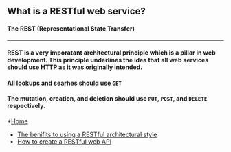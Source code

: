 ## What is a RESTful web service?
#### The REST (Representational State Transfer)
-------

#### REST is a very imporatant architectural principle which is a pillar in web development. This principle underlines the idea that all web services should use HTTP as it was originally intended. 

#### All lookups and searhes should use `GET`
#### The mutation, creation, and deletion should use `PUT`, `POST`, and `DELETE` respectively.




*[Home](https://github.com/AbdulEldarrat/Digital_Media_Final_Project-REST_Architecture/blob/master/README.md)
* [The benifits to using a RESTful architectural style](https://github.com/AbdulEldarrat/Digital_Media_Final_Project-REST_Architecture/blob/master/What%20is%20a%20RESTful%20web%20service%3F.md)
* [How to create a RESTful web API](https://github.com/AbdulEldarrat/Digital_Media_Final_Project-REST_Architecture/blob/master/How%20to%20create%20a%20RESTful%20API)
